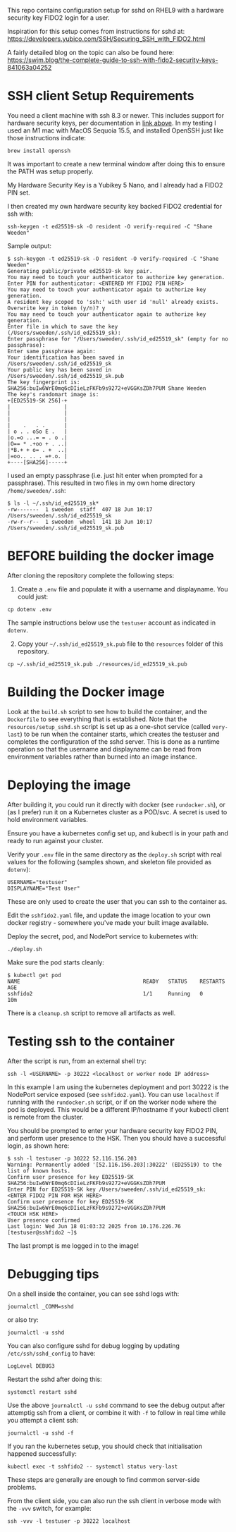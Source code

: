 This repo contains configuration setup for sshd on RHEL9 with a hardware security key FIDO2 login for a user. 

Inspiration for this setup comes from instructions for sshd at: https://developers.yubico.com/SSH/Securing_SSH_with_FIDO2.html

A fairly detailed blog on the topic can also be found here: https://swjm.blog/the-complete-guide-to-ssh-with-fido2-security-keys-841063a04252

# SSH client Setup Requirements

You need a client machine with ssh 8.3 or newer. This includes support for hardware security keys, per documentation in [link above](https://developers.yubico.com/SSH/Securing_SSH_with_FIDO2.html). In my testing I used an M1 mac with MacOS Sequoia 15.5, and installed OpenSSH just like those instructions indicate:
```
brew install openssh
```

It was important to create a new terminal window after doing this to ensure the PATH was setup properly.

My Hardware Security Key is a Yubikey 5 Nano, and I already had a FIDO2 PIN set.

I then created my own hardware security key backed FIDO2 credential for ssh with:
```
ssh-keygen -t ed25519-sk -O resident -O verify-required -C "Shane Weeden"
```
Sample output:
```
$ ssh-keygen -t ed25519-sk -O resident -O verify-required -C "Shane Weeden"
Generating public/private ed25519-sk key pair.
You may need to touch your authenticator to authorize key generation.
Enter PIN for authenticator: <ENTERED MY FIDO2 PIN HERE>
You may need to touch your authenticator again to authorize key generation.
A resident key scoped to 'ssh:' with user id 'null' already exists.
Overwrite key in token (y/n)? y
You may need to touch your authenticator again to authorize key generation.
Enter file in which to save the key (/Users/sweeden/.ssh/id_ed25519_sk): 
Enter passphrase for "/Users/sweeden/.ssh/id_ed25519_sk" (empty for no passphrase): 
Enter same passphrase again: 
Your identification has been saved in /Users/sweeden/.ssh/id_ed25519_sk
Your public key has been saved in /Users/sweeden/.ssh/id_ed25519_sk.pub
The key fingerprint is:
SHA256:buIw6WrE0mq6cDIieLzFKFb9s9272+eVGGKsZDh7PUM Shane Weeden
The key's randomart image is:
+[ED25519-SK 256]-+
|                 |
|                 |
|                 |
|    .   . .      |
| o . . oSo E .   |
|o.=o ...= = . o .|
|O== * .+oo + . ..|
|*B.+ + o= . +  ..|
|=oo.. .. . =+.o. |
+----[SHA256]-----+
```

I used an empty passphrase (i.e. just hit enter when prompted for a passphrase). This resulted in two files in my own home directory `/home/sweeden/.ssh`:

```
$ ls -l ~/.ssh/id_ed25519_sk*
-rw-------  1 sweeden  staff  407 18 Jun 10:17 /Users/sweeden/.ssh/id_ed25519_sk
-rw-r--r--  1 sweeden  wheel  141 18 Jun 10:17 /Users/sweeden/.ssh/id_ed25519_sk.pub
```



# BEFORE building the docker image

After cloning the repository complete the following steps:

1. Create a `.env` file and populate it with a username and displayname. You could just:
```
cp dotenv .env
```
The sample instructions below use the `testuser` account as indicated in `dotenv`.

2. Copy your `~/.ssh/id_ed25519_sk.pub` file to the `resources` folder of this repository.
```
cp ~/.ssh/id_ed25519_sk.pub ./resources/id_ed25519_sk.pub
```

# Building the Docker image

Look at the `build.sh` script to see how to build the container, and the `Dockerfile` to see everything that is established. Note that the `resources/setup_sshd.sh` script is set up as a one-shot service (called `very-last`) to be run when the container starts, which creates the testuser and completes the configuration of the sshd server. This is done as a runtime operation so that the username and displayname can be read from environment variables rather than burned into an image instance.

# Deploying the image

After building it, you could run it directly with docker (see `rundocker.sh`), or (as I prefer) run it on a Kubernetes cluster as a POD/svc. A secret is used to hold environment variables.

Ensure you have a kubernetes config set up, and kubectl is in your path and ready to run against your cluster.

Verify your `.env` file in the same directory as the `deploy.sh` script with real values for the following (samples shown, and skeleton file provided as `dotenv`):

```
USERNAME="testuser"
DISPLAYNAME="Test User"
```

These are only used to create the user that you can ssh to the container as. 

Edit the `sshfido2.yaml` file, and update the image location to your own docker registry - somewhere you've made your built image available. 

Deploy the secret, pod, and NodePort service to kubernetes with:

```
./deploy.sh
```

Make sure the pod starts cleanly:

```
$ kubectl get pod
NAME                                       READY   STATUS    RESTARTS   AGE
sshfido2                                   1/1     Running   0          10m
```

There is a `cleanup.sh` script to remove all artifacts as well.

# Testing ssh to the container

After the script is run, from an external shell try:

```
ssh -l <USERNAME> -p 30222 <localhost or worker node IP address>
```

In this example I am using the kubernetes deployment and port 30222 is the NodePort service exposed (see `sshfido2.yaml`). You can use `localhost` if running with the `rundocker.sh` script, or if on the worker node where the pod is deployed. This would be a different IP/hostname if your kubectl client is remote from the cluster.

You should be prompted to enter your hardware security key FIDO2 PIN, and perform user presence to the HSK. Then you should have a successful login, as shown here:
```
$ ssh -l testuser -p 30222 52.116.156.203 
Warning: Permanently added '[52.116.156.203]:30222' (ED25519) to the list of known hosts.
Confirm user presence for key ED25519-SK SHA256:buIw6WrE0mq6cDIieLzFKFb9s9272+eVGGKsZDh7PUM
Enter PIN for ED25519-SK key /Users/sweeden/.ssh/id_ed25519_sk:  <ENTER FIDO2 PIN FOR HSK HERE>
Confirm user presence for key ED25519-SK SHA256:buIw6WrE0mq6cDIieLzFKFb9s9272+eVGGKsZDh7PUM
<TOUCH HSK HERE>
User presence confirmed
Last login: Wed Jun 18 01:03:32 2025 from 10.176.226.76
[testuser@sshfido2 ~]$ 
```
The last prompt is me logged in to the image!

# Debugging tips

On a shell inside the container, you can see sshd logs with:
```
journalctl _COMM=sshd
```
or also try:
```
journalctl -u sshd
```

You can also configure sshd for debug logging by updating `/etc/ssh/sshd_config` to have:
```
LogLevel DEBUG3
```
Restart the sshd after doing this:
```
systemctl restart sshd
```
Use the above `journalctl -u sshd` command to see the debug output after attemptig ssh from a client, or combine it with `-f` to follow in real time while you attempt a client ssh:
```
journalctl -u sshd -f
```

If you ran the kubernetes setup, you should check that initialisation happened successfully:

```
kubectl exec -t sshfido2 -- systemctl status very-last
```

These steps are generally are enough to find common server-side problems.

From the client side, you can also run the ssh client in verbose mode with the `-vvv` switch, for example:
```
ssh -vvv -l testuser -p 30222 localhost
```

